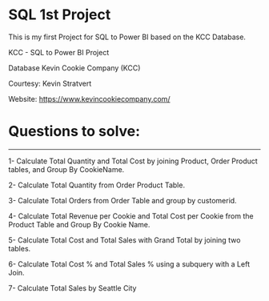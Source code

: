 # SQL 1st Project
This is my first Project for SQL to Power BI based on the KCC Database.

KCC - SQL to Power BI Project

Database Kevin Cookie Company (KCC)

Courtesy: Kevin Stratvert

Website: https://www.kevincookiecompany.com/

# Questions to solve:
----------------------

1- Calculate Total Quantity and Total Cost by joining Product, Order Product tables, and Group By CookieName.

2- Calculate Total Quantity from Order Product Table.

3- Calculate Total Orders from Order Table and group by customerid.

4- Calculate Total Revenue per Cookie and Total Cost per Cookie from the  Product Table and Group By Cookie Name.

5- Calculate Total Cost and Total Sales with Grand Total by joining two tables.

6- Calculate Total Cost % and Total Sales % using a subquery with a Left Join.

7- Calculate Total Sales by Seattle City



